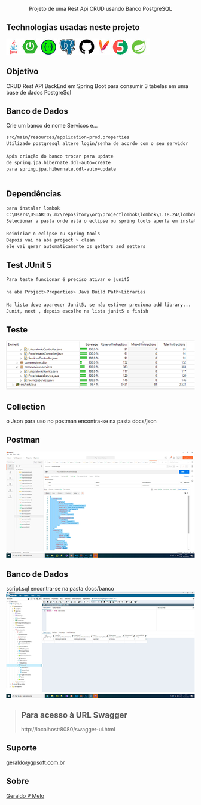 <p align="center">Projeto de uma Rest Api CRUD usando Banco PostgreSQL</p>

<p align="center">

## Technologias usadas neste projeto
<img src="./docs/images/technology.png" alt="Tecnologias usadas" /> 
  
## Objetivo
CRUD Rest API BackEnd em Spring Boot para consumir 3 tabelas em uma base de dados PostgreSql

## Banco de Dados 
Crie um banco de nome Servicos e...

```bash
src/main/resources/application-prod.properties
Utilizado postgresql altere login/senha de acordo com o seu servidor

Após criação do banco trocar para update
de spring.jpa.hibernate.ddl-auto=create
para spring.jpa.hibernate.ddl-auto=update
  
```
  
## Dependências
```bash
para instalar lombok
C:\Users\USUARIO\.m2\repository\org\projectlombok\lombok\1.18.24\lombok-1.18.24.jar
Selecionar a pasta onde está o eclipse ou spring tools aperta em install

Reiniciar o eclipse ou spring tools
Depois vai na aba project > clean
ele vai gerar automaticamente os getters and setters

```
  
## Test JUnit 5
```bash
Para teste funcionar é preciso ativar o junit5

na aba Project>Properties> Java Build Path>Libraries

Na lista deve aparecer Junit5, se não estiver preciona add library...
Junit, next , depois escolhe na lista junit5 e finish
```
  
## Teste
<img src="./docs/images/test.png" alt="testeUnit5" /> 

## Collection
o Json para uso no postman encontra-se na pasta docs/json
  
## Postman
<img src="./docs/images/postman.jpg" alt="Json" /> 
    
## Banco de Dados
script.sql encontra-se na pasta docs/banco
<img src="./docs/images/banco.jpg" alt="BancoPostgre" />   
  
> ## Para acesso à URL Swagger
> http://localhost:8080/swagger-ui.html
  
## Suporte
geraldo@gpsoft.com.br

## Sobre
[Geraldo P Melo](https://gpsoft.com.br)
